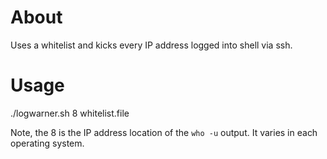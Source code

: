 # About

Uses a whitelist and kicks every IP address logged into shell via ssh.


# Usage

./logwarner.sh 8 whitelist.file

Note, the 8 is the IP address location of the `who -u` output. It varies in each operating system.
